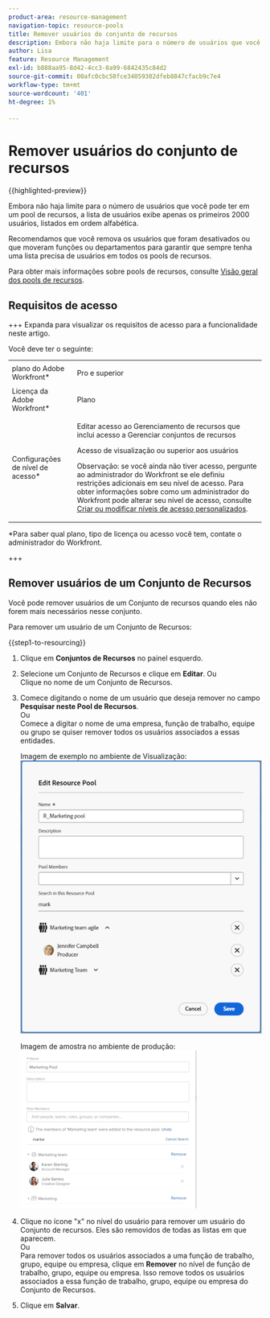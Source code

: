 ```yaml
---
product-area: resource-management
navigation-topic: resource-pools
title: Remover usuários do conjunto de recursos
description: Embora não haja limite para o número de usuários que você pode ter em um pool de recursos, a lista de usuários exibe apenas os primeiros 2000 usuários, listados em ordem alfabética.
author: Lisa
feature: Resource Management
exl-id: b888aa95-8d42-4cc3-8a99-6842435c84d2
source-git-commit: 00afc0cbc58fce34059302dfeb8847cfacb9c7e4
workflow-type: tm+mt
source-wordcount: '401'
ht-degree: 1%

---
```


# Remover usuários do conjunto de recursos

{{highlighted-preview}}

Embora não haja limite para o número de usuários que você pode ter em um pool de recursos, a lista de usuários exibe apenas os primeiros 2000 usuários, listados em ordem alfabética.

Recomendamos que você remova os usuários que foram desativados ou que moveram funções ou departamentos para garantir que sempre tenha uma lista precisa de usuários em todos os pools de recursos.

Para obter mais informações sobre pools de recursos, consulte [Visão geral dos pools de recursos](../../../resource-mgmt/resource-planning/resource-pools/work-with-resource-pools.md).

## Requisitos de acesso

+++ Expanda para visualizar os requisitos de acesso para a funcionalidade neste artigo.

Você deve ter o seguinte:

<table style="table-layout:auto"> 
 <col> 
 <col> 
 <tbody> 
  <tr> 
   <td role="rowheader">plano do Adobe Workfront*</td> 
   <td> <p>Pro e superior</p> </td> 
  </tr> 
  <tr> 
   <td role="rowheader">Licença da Adobe Workfront*</td> 
   <td> <p>Plano </p> </td> 
  </tr> 
  <tr> 
   <td role="rowheader">Configurações de nível de acesso*</td> 
   <td> <p>Editar acesso ao Gerenciamento de recursos que inclui acesso a Gerenciar conjuntos de recursos</p> <p>Acesso de visualização ou superior aos usuários</p> <p>Observação: se você ainda não tiver acesso, pergunte ao administrador do Workfront se ele definiu restrições adicionais em seu nível de acesso. Para obter informações sobre como um administrador do Workfront pode alterar seu nível de acesso, consulte <a href="../../../administration-and-setup/add-users/configure-and-grant-access/create-modify-access-levels.md" class="MCXref xref">Criar ou modificar níveis de acesso personalizados</a>.</p> </td> 
  </tr> <!--
   <tr data-mc-conditions="QuicksilverOrClassic.Draft mode"> 
    <td role="rowheader">Object permissions</td> 
    <td> <p>(NOTE:&nbsp;I don't think this is needed for removing users from the pool)</p> <p>Manage permissions for the projects, templates, and users you associate the Resource Pools with</p> <p>For information on requesting additional access, see <a href="../../../workfront-basics/grant-and-request-access-to-objects/request-access.md" class="MCXref xref">Request access to objects </a>.</p> </td> 
   </tr>
  --> 
 </tbody> 
</table>

&#42;Para saber qual plano, tipo de licença ou acesso você tem, contate o administrador do Workfront.

+++

## Remover usuários de um Conjunto de Recursos

Você pode remover usuários de um Conjunto de recursos quando eles não forem mais necessários nesse conjunto.

Para remover um usuário de um Conjunto de Recursos:

{{step1-to-resourcing}}

1. Clique em **Conjuntos de Recursos** no painel esquerdo.
1. Selecione um Conjunto de Recursos e clique em **Editar**.
Ou\
   Clique no nome de um Conjunto de Recursos.

1. Comece digitando o nome de um usuário que deseja remover no campo **Pesquisar neste Pool de Recursos**.\
   Ou\
   Comece a digitar o nome de uma empresa, função de trabalho, equipe ou grupo se quiser remover todos os usuários associados a essas entidades.

   <span class="preview">Imagem de exemplo no ambiente de Visualização:<span>
   <span class="preview">![Remover usuários do Pool de Recursos](assets/remove-users-from-resource-pool.png)<span>

   Imagem de amostra no ambiente de produção:
   ![Pesquisar no Pool de Recursos](assets/search-inside-new-resource-pool-350x314.png)

1. Clique no ícone &quot;x&quot; no nível do usuário para remover um usuário do Conjunto de recursos. Eles são removidos de todas as listas em que aparecem.\
   Ou\
   Para remover todos os usuários associados a uma função de trabalho, grupo, equipe ou empresa, clique em **Remover** no nível de função de trabalho, grupo, equipe ou empresa. Isso remove todos os usuários associados a essa função de trabalho, grupo, equipe ou empresa do Conjunto de Recursos.

1. Clique em **Salvar**.

